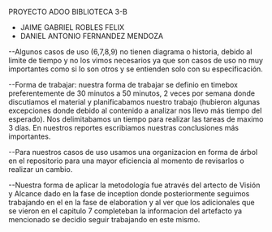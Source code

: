PROYECTO ADOO BIBLIOTECA 3-B
- JAIME GABRIEL ROBLES FELIX
- DANIEL ANTONIO FERNANDEZ MENDOZA

--Algunos casos de uso (6,7,8,9) no tienen diagrama o historia, debido al limite de tiempo y no los vimos necesarios ya que son casos de uso no muy importantes como si lo son otros y se entienden solo con su especificación.

--Forma de trabajar: nuestra forma de trabajar se definio en timebox preferentemente de 30 minutos a 50 minutos, 2 veces por semana donde discutiamos el material y planificabamos nuestro trabajo (hubieron algunas excepciones donde debido al contenido a analizar nos llevo más tiempo del esperado). Nos delimitabamos un tiempo para realizar las tareas de maximo 3 días. En nuestros reportes escribiamos nuestras conclusiones más importantes.

--Para nuestros casos de uso usamos una organizacion en forma de árbol en el repositorio para una mayor eficiencia al momento de revisarlos o realizar un cambio.

--Nuestra forma de aplicar la metodología fue através del artecto de Visión y Alcance dado en la fase de inception donde posteriormente seguimos trabajando en el en la fase de elaboration y al ver que los adicionales que se vieron en el capitulo 7 completeban la informacion del artefacto ya mencionado se decidio seguir trabajando en este mismo.